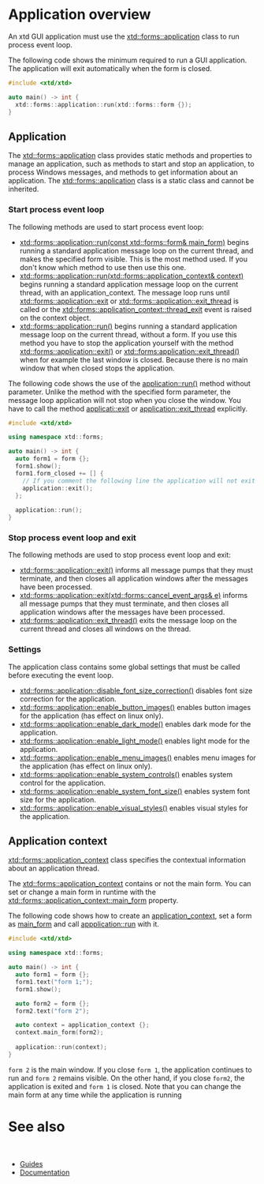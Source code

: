 # Application overview

An xtd GUI application must use the [xtd::forms::application](https://gammasoft71.github.io/xtd/reference_guides/latest/classxtd_1_1forms_1_1application.html) class to run process event loop.

The following code shows the minimum required to run a GUI application.
The application will exit automatically when the form is closed.

```cpp
#include <xtd/xtd>

auto main() -> int {
  xtd::forms::application::run(xtd::forms::form {});
}
```

## Application

The [xtd::forms::application](https://gammasoft71.github.io/xtd/reference_guides/latest/classxtd_1_1forms_1_1application.html) class provides static methods and properties to manage an application, such as methods to start and stop an application, to process Windows messages, and methods to get information about an application.
The [xtd::forms::application](https://gammasoft71.github.io/xtd/reference_guides/latest/classxtd_1_1forms_1_1application.html) class is a static class and cannot be inherited.

### Start process event loop

The following methods are used to start process event loop:
* [xtd::forms::application::run(const xtd::forms::form& main_form)](https://gammasoft71.github.io/xtd/reference_guides/latest/classxtd_1_1forms_1_1application.html#ad9f33fc4a9bfe8735d80ebabdeb7f3f2) begins running a standard application message loop on the current thread, and makes the specified form visible. This is the most method used. If you don't know which method to use then use this one.
* [xtd::forms::application::run(xtd::forms::application_context& context)](https://gammasoft71.github.io/xtd/reference_guides/latest/classxtd_1_1forms_1_1application.html#ab79aa8eba69cde497bae6657cb11eab8) begins running a standard application message loop on the current thread, with an application_context. The message loop runs until [xtd::forms::application::exit](https://gammasoft71.github.io/xtd/reference_guides/latest/classxtd_1_1forms_1_1application.html#a1f7d29b0aeda0c96f5acc4e38ad5902a) or [xtd::forms::application::exit_thread](https://gammasoft71.github.io/xtd/reference_guides/latest/classxtd_1_1forms_1_1application.html#a7cd6fe69c23173cb2dabae8f6c7a1690) is called or the [xtd::forms::application_context::thread_exit](https://gammasoft71.github.io/xtd/reference_guides/latest/group__events.html#ga3dc1fee2312e39f7032b071ed5ee0f54) event is raised on the context object.
* [xtd::forms::application::run()](https://gammasoft71.github.io/xtd/reference_guides/latest/classxtd_1_1forms_1_1application.html#a4ee49410f3156fd66b61c2567a59388e) begins running a standard application message loop on the current thread, without a form. If you use this method you have to stop the application yourself with the method [xtd::forms::application::exit()](https://gammasoft71.github.io/xtd/reference_guides/latest/classxtd_1_1forms_1_1application.html#a1f7d29b0aeda0c96f5acc4e38ad5902a) or [xtd::forms:application::exit_thread()](https://gammasoft71.github.io/xtd/reference_guides/latest/classxtd_1_1forms_1_1application.html#a7cd6fe69c23173cb2dabae8f6c7a1690) when for example the last window is closed. Because there is no main window that when closed stops the application.

The following code shows the use of the [application::run()](https://gammasoft71.github.io/xtd/reference_guides/latest/classxtd_1_1forms_1_1application.html#a4ee49410f3156fd66b61c2567a59388e) method without parameter. 
Unlike the method with the specified form parameter, the message loop application will not stop when you close the window.
You have to call the method [applicati::exit](https://gammasoft71.github.io/xtd/reference_guides/latest/classxtd_1_1forms_1_1application.html#a1f7d29b0aeda0c96f5acc4e38ad5902a) or [application::exit_thread](https://gammasoft71.github.io/xtd/reference_guides/latest/classxtd_1_1forms_1_1application.html#a7cd6fe69c23173cb2dabae8f6c7a1690) explicitly.

```cpp
#include <xtd/xtd>

using namespace xtd::forms;

auto main() -> int {
  auto form1 = form {};
  form1.show();
  form1.form_closed += [] {
    // If you comment the following line the application will not exit when you close the form.
    application::exit();
  };
  
  application::run();
}
```

### Stop process event loop and exit

The following methods are used to stop process event loop and exit:
* [xtd::forms::application::exit()](https://gammasoft71.github.io/xtd/reference_guides/latest/classxtd_1_1forms_1_1application.html#a1f7d29b0aeda0c96f5acc4e38ad5902a) informs all message pumps that they must terminate, and then closes all application windows after the messages have been processed.
* [xtd::forms::application::exit(xtd::forms::cancel_event_args& e)](https://gammasoft71.github.io/xtd/reference_guides/latest/classxtd_1_1forms_1_1application.html#a5b1b744a6bc8e74c2a80cf0564b370cd) informs all message pumps that they must terminate, and then closes all application windows after the messages have been processed.
* [xtd::forms::application::exit_thread()](https://gammasoft71.github.io/xtd/reference_guides/latest/classxtd_1_1forms_1_1application.html#a7cd6fe69c23173cb2dabae8f6c7a1690) exits the message loop on the current thread and closes all windows on the thread.

### Settings

The application class contains some global settings that must be called before executing the event loop.

* [xtd::forms::application::disable_font_size_correction()](https://gammasoft71.github.io/xtd/reference_guides/latest/classxtd_1_1forms_1_1application.html#abf17d1d7052d313ff8137035f8a0d276) disables font size correction for the application.
* [xtd::forms::application::enable_button_images()](https://gammasoft71.github.io/xtd/reference_guides/latest/classxtd_1_1forms_1_1application.html#ad32eba2a91a9e25f66e4cb1f718c8973) enables button images for the application (has effect on linux only).
* [xtd::forms::application::enable_dark_mode()](https://gammasoft71.github.io/xtd/reference_guides/latest/classxtd_1_1forms_1_1application.html#a055e78c3b5097f08a108c0730360e3b8) enables dark mode for the application.
* [xtd::forms::application::enable_light_mode()](https://gammasoft71.github.io/xtd/reference_guides/latest/classxtd_1_1forms_1_1application.html#ac6f2defe8e2722b0fb450f5ae6a2f28d) enables light mode for the application.
* [xtd::forms::application::enable_menu_images()](https://gammasoft71.github.io/xtd/reference_guides/latest/classxtd_1_1forms_1_1application.html#a38695ee0d586fd727abfb42995f6d9cb) enables menu images for the application (has effect on linux only).
* [xtd::forms::application::enable_system_controls()](https://gammasoft71.github.io/xtd/reference_guides/latest/classxtd_1_1forms_1_1application.html#a28ad4db693e3bf228e5f0902fdf5882a) enables system control for the application.
* [xtd::forms::application::enable_system_font_size()](https://gammasoft71.github.io/xtd/reference_guides/latest/classxtd_1_1forms_1_1application.html#a7d71d75530eaadb67edc3be36c57ca61) enables system font size for the application.
* [xtd::forms::application::enable_visual_styles()](https://gammasoft71.github.io/xtd/reference_guides/latest/classxtd_1_1forms_1_1application.html#a6af4447091dec74038a54c6b9f5f8760) enables visual styles for the application.

## Application context

[xtd::forms::application_context](https://gammasoft71.github.io/xtd/reference_guides/latest/classxtd_1_1forms_1_1application__context.html) class specifies the contextual information about an application thread.

The [xtd::forms::application_context](https://gammasoft71.github.io/xtd/reference_guides/latest/classxtd_1_1forms_1_1application__context.html#ac5474112ff9d1805a8eff90a069c2ca1) contains or not the main form. You can set or change a main form in runtime with the [xtd::forms::application_context::main_form](https://gammasoft71.github.io/xtd/reference_guides/latest/classxtd_1_1forms_1_1application__context.html#a0c2eeef4bb20a6c077a925896a9024e4) property.

The following code shows how to create an [application_context](https://gammasoft71.github.io/xtd/reference_guides/latest/classxtd_1_1forms_1_1application__context.html#ac5474112ff9d1805a8eff90a069c2ca1), set a form as [main_form](https://gammasoft71.github.io/xtd/reference_guides/latest/classxtd_1_1forms_1_1application__context.html#a0c2eeef4bb20a6c077a925896a9024e4) and call [appplication::run](https://gammasoft71.github.io/xtd/reference_guides/latest/classxtd_1_1forms_1_1application.html#ab79aa8eba69cde497bae6657cb11eab8) with it.

```cpp
#include <xtd/xtd>

using namespace xtd::forms;

auto main() -> int {
  auto form1 = form {};
  form1.text("form 1;");
  form1.show();

  auto form2 = form {};
  form2.text("form 2");

  auto context = application_context {};
  context.main_form(form2);
  
  application::run(context);
}
```

`form 2` is the main window. If you close `form 1`, the application continues to run and `form 2` remains visible. 
On the other hand, if you close `form2`, the application is exited and `form 1` is closed.
Note that you can change the main form at any time while the application is running 

# See also
​
* [Guides](/docs/documentation/guides)
* [Documentation](/docs/documentation)
